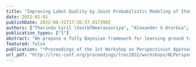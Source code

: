 ```yaml
---
title: "Improving Label Quality by Joint Probabilistic Modeling of Items and Annotators"
date: 2022-01-01
publishDate: 2022-08-31T17:36:37.917399Z
authors: ["Tharindu Cyril \textbfWeerasooriya", "Alexander G Ororbia", "Christopher M Homan"]
publication_types: ["1"]
abstract: "We propose a fully Bayesian framework for learning ground truth labels from noisy annotators. Our framework ensures scalability by factoring a generative, Bayesian soft clustering model over label distributions into the classic David and Skene joint annotator-data model. Earlier research along these lines has neither fully incorporated label distributions nor explored clustering by annotators only or data only. Our framework incorporates all of these properties within a graphical model designed to provide better ground truth estimates of annotator responses as input to any black box supervised learning algorithm. We conduct supervised learning experiments with variations of our models and compare them to the performance of several baseline models."
featured: false
publication: "*Proceedings of the 1st Workshop on Perspectivist Approaches to NLP @LREC2022*"
url_pdf: "http://lrec-conf.org/proceedings/lrec2022/workshops/NLPerspectives/pdf/2022.nlperspectives-1.12.pdf"
---
```


